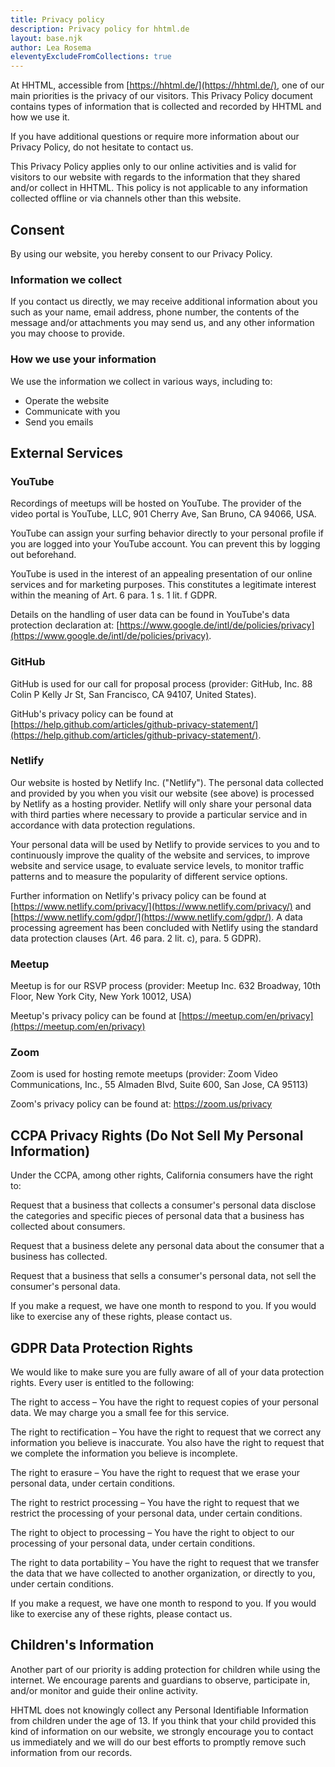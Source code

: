 ```yaml
---
title: Privacy policy
description: Privacy policy for hhtml.de
layout: base.njk
author: Lea Rosema
eleventyExcludeFromCollections: true
---
```


At HHTML, accessible from [https://hhtml.de/](https://hhtml.de/), one of our main priorities is the privacy of our visitors. This Privacy Policy document contains types of information that is collected and recorded by HHTML and how we use it.

If you have additional questions or require more information about our Privacy Policy, do not hesitate to contact us.

This Privacy Policy applies only to our online activities and is valid for visitors to our website with regards to the information that they shared and/or collect in HHTML. This policy is not applicable to any information collected offline or via channels other than this website.

## Consent

By using our website, you hereby consent to our Privacy Policy.

### Information we collect

If you contact us directly, we may receive additional information about you such as your name, email address, phone number, the contents of the message and/or attachments you may send us, and any other information you may choose to provide.

### How we use your information

We use the information we collect in various ways, including to:

- Operate the website
- Communicate with you
- Send you emails

## External Services

### YouTube

Recordings of meetups will be hosted on YouTube. The provider of the video portal is YouTube, LLC, 901 Cherry Ave, San Bruno, CA 94066, USA.

YouTube can assign your surfing behavior directly to your personal profile if you are logged into your YouTube account. You can prevent this by logging out beforehand.

YouTube is used in the interest of an appealing presentation of our online services and for marketing purposes. This constitutes a legitimate interest within the meaning of Art. 6 para. 1 s. 1 lit. f GDPR.

Details on the handling of user data can be found in YouTube's data protection declaration at: [https://www.google.de/intl/de/policies/privacy](https://www.google.de/intl/de/policies/privacy).

### GitHub

GitHub is used for our call for proposal process (provider: GitHub, Inc. 88 Colin P Kelly Jr St, San Francisco, CA 94107, United States).

GitHub's privacy policy can be found at [https://help.github.com/articles/github-privacy-statement/](https://help.github.com/articles/github-privacy-statement/).

### Netlify

Our website is hosted by Netlify Inc. ("Netlify"). The personal data collected and provided by you when you visit our website (see above) is processed by Netlify as a hosting provider. Netlify will only share your personal data with third parties where necessary to provide a particular service and in accordance with data protection regulations.

Your personal data will be used by Netlify to provide services to you and to continuously improve the quality of the website and services, to improve website and service usage, to evaluate service levels, to monitor traffic patterns and to measure the popularity of different service options.

Further information on Netlify's privacy policy can be found at [https://www.netlify.com/privacy/](https://www.netlify.com/privacy/) and [https://www.netlify.com/gdpr/](https://www.netlify.com/gdpr/). A data processing agreement has been concluded with Netlify using the standard data protection clauses (Art. 46 para. 2 lit. c), para. 5 GDPR).

### Meetup

Meetup is for our RSVP process (provider: Meetup Inc. 632 Broadway, 10th Floor, New York City, New York 10012, USA)

Meetup's privacy policy can be found at [https://meetup.com/en/privacy](https://meetup.com/en/privacy)

### Zoom

Zoom is used for hosting remote meetups (provider: Zoom Video Communications, Inc., 55 Almaden Blvd, Suite 600, San Jose, CA 95113)

Zoom's privacy policy can be found at: https://zoom.us/privacy

## CCPA Privacy Rights (Do Not Sell My Personal Information)

Under the CCPA, among other rights, California consumers have the right to:

Request that a business that collects a consumer's personal data disclose the categories and specific pieces of personal data that a business has collected about consumers.

Request that a business delete any personal data about the consumer that a business has collected.

Request that a business that sells a consumer's personal data, not sell the consumer's personal data.

If you make a request, we have one month to respond to you. If you would like to exercise any of these rights, please contact us.

## GDPR Data Protection Rights

We would like to make sure you are fully aware of all of your data protection rights. Every user is entitled to the following:

The right to access – You have the right to request copies of your personal data. We may charge you a small fee for this service.

The right to rectification – You have the right to request that we correct any information you believe is inaccurate. You also have the right to request that we complete the information you believe is incomplete.

The right to erasure – You have the right to request that we erase your personal data, under certain conditions.

The right to restrict processing – You have the right to request that we restrict the processing of your personal data, under certain conditions.

The right to object to processing – You have the right to object to our processing of your personal data, under certain conditions.

The right to data portability – You have the right to request that we transfer the data that we have collected to another organization, or directly to you, under certain conditions.

If you make a request, we have one month to respond to you. If you would like to exercise any of these rights, please contact us.

## Children's Information

Another part of our priority is adding protection for children while using the internet. We encourage parents and guardians to observe, participate in, and/or monitor and guide their online activity.

HHTML does not knowingly collect any Personal Identifiable Information from children under the age of 13. If you think that your child provided this kind of information on our website, we strongly encourage you to contact us immediately and we will do our best efforts to promptly remove such information from our records.
